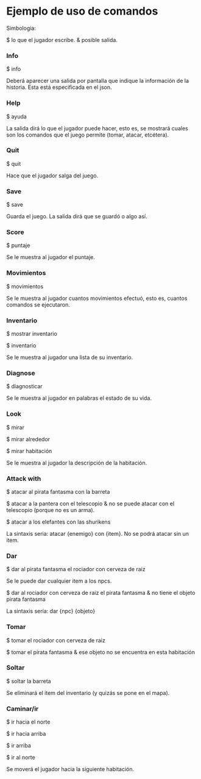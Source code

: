 # Ejemplo de uso de comandos

Simbologia:

$ lo que el jugador escribe.
& posible salida.

### Info

$ info  

Deberá aparecer una salida por pantalla que indique la información de la
historia. Esta está especificada en el json.

### Help

$ ayuda

La salida dirá lo que el jugador puede hacer, esto es, se mostrará cuales son
los comandos que el juego permite (tomar, atacar, etcétera).

### Quit

$ quit

Hace que el jugador salga del juego.

### Save

$ save

Guarda el juego. La salida dirá que se guardó o algo así.

### Score

$ puntaje

Se le muestra al jugador el puntaje.

### Movimientos

$ movimientos

Se le muestra al jugador cuantos movimientos efectuó, esto es, cuantos comandos
se ejecutaron.

### Inventario

$ mostrar inventario

$ inventario

Se le muestra al jugador una lista de su inventario.

### Diagnose

$ diagnosticar

Se le muestra al jugador en palabras el estado de su vida.

### Look

$ mirar

$ mirar alrededor

$ mirar habitación

Se le muestra al jugador la descripción de la habitación.

### Attack with

$ atacar al pirata fantasma con la barreta

$ atacar a la pantera con el telescopio
& no se puede atacar con el telescopio (porque no es un arma).

$ atacar a los elefantes con las shurikens

La sintaxis seria: atacar {enemigo} con {item}. No se podrá atacar sin un item.

### Dar

$ dar al pirata fantasma el rociador con cerveza de raiz

Se le puede dar cualquier item a los npcs. 

$ dar al rociador con cerveza de raiz el pirata fantasma
& no tiene el objeto pirata fantasma

La sintaxis sería: dar {npc} {objeto}

### Tomar

$ tomar el rociador con cerveza de raiz  


$ tomar el pirata fantasma
& ese objeto no se encuentra en esta habitación

### Soltar

$ soltar la barreta

Se eliminará el item del inventario (y quizás se pone en el mapa).

### Caminar/ir

$ ir hacia el norte

$ ir hacia arriba

$ ir arriba

$ ir al norte

Se moverá el jugador hacia la siguiente habitación.

